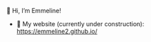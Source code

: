 👋 Hi, I’m Emmeline!

- 🌱 My website (currently under construction): https://emmeline2.github.io/


<!--
I am a current graduate student at Drexel University. 
- 👀 I’m interested in ...
- 🌱 I’m currently learning ...
- 💞️ I’m looking to collaborate on ...
- 📫 How to reach me ...
-->

<!---
emmeline2/emmeline2 is a ✨ special ✨ repository because its `README.md` (this file) appears on your GitHub profile.
You can click the Preview link to take a look at your changes.
--->
